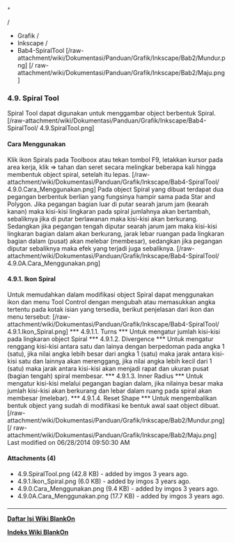 

    *









  /


  * Grafik  /
  * Inkscape  /
  * Bab4-SpiralTool
[/raw-attachment/wiki/Dokumentasi/Panduan/Grafik/Inkscape/Bab2/Mundur.png] [/
raw-attachment/wiki/Dokumentasi/Panduan/Grafik/Inkscape/Bab2/Maju.png]
### 4.9. Spiral Tool
Spiral Tool dapat digunakan untuk menggambar object berbentuk Spiral.
[/raw-attachment/wiki/Dokumentasi/Panduan/Grafik/Inkscape/Bab4-SpiralTool/
4.9.SpiralTool.png]
#### Cara Menggunakan
Klik ikon Spirals pada Toolboox atau tekan tombol F9, letakkan kursor pada area
kerja, klik => tahan dan seret secara melingkar beberapa kali hingga membentuk
object spiral, setelah itu lepas.
[/raw-attachment/wiki/Dokumentasi/Panduan/Grafik/Inkscape/Bab4-SpiralTool/
4.9.0.Cara_Menggunakan.png]
Pada object Spiral yang dibuat terdapat dua pegangan berbentuk berlian yang
fungsinya hampir sama pada Star and Polygon. Jika pegangan bagian luar di putar
searah jarum jam (kearah kanan) maka kisi-kisi lingkaran pada spiral jumlahnya
akan bertambah, sebaliknya jika di putar berlawanan maka kisi-kisi akan
berkurang.
Sedangkan jika pegangan tengah diputar searah jarum jam maka kisi-kisi
lingkaran bagian dalam akan berkurang, jarak lebar ruangan pada lingkaran
bagian dalam (pusat) akan melebar (membesar), sedangkan jika pegangan diputar
sebaliknya maka efek yang terjadi juga sebaliknya.
[/raw-attachment/wiki/Dokumentasi/Panduan/Grafik/Inkscape/Bab4-SpiralTool/
4.9.0A.Cara_Menggunakan.png]
#### 4.9.1. Ikon Spiral
Untuk memudahkan dalam modifikasi object Spiral dapat menggunakan ikon dan menu
Tool Control dengan mengubah atau memasukkan angka tertentu pada kotak isian
yang tersedia, berikut penjelasan dari ikon dan menu tersebut:
[/raw-attachment/wiki/Dokumentasi/Panduan/Grafik/Inkscape/Bab4-SpiralTool/
4.9.1.Ikon_Spiral.png]
*** 4.9.1.1. Turns ***
Untuk mengatur jumlah kisi-kisi pada lingkaran object Spiral
*** 4.9.1.2. Divergence ***
Untuk mengatur renggang kisi-kisi antara satu dan lainya dengan berpedoman pada
angka 1 (satu), jika nilai angka lebih besar dari angka 1 (satu) maka jarak
antara kisi-kisi satu dan lainnya akan merenggang, jika nilai angka lebih kecil
dari 1 (satu) maka jarak antara kisi-kisi akan menjadi rapat dan ukuran pusat
(bagian tengah) spiral membesar.
*** 4.9.1.3. Inner Radius ***
Untuk mengatur kisi-kisi melalui pegangan bagian dalam, jika nilainya besar
maka jumlah kisi-kisi akan berkurang dan lebar dalam ruang pada spiral akan
membesar (melebar).
*** 4.9.1.4. Reset Shape ***
Untuk mengembalikan bentuk object yang sudah di modifikasi ke bentuk awal saat
object dibuat.
[/raw-attachment/wiki/Dokumentasi/Panduan/Grafik/Inkscape/Bab2/Mundur.png] [/
raw-attachment/wiki/Dokumentasi/Panduan/Grafik/Inkscape/Bab2/Maju.png]
Last modified on 06/28/2014 09:50:30 AM
#### Attachments (4)
  * 4.9.SpiralTool.png​ (42.8 KB) - added by imgos 3 years ago.
  * 4.9.1.Ikon_Spiral.png​ (6.0 KB) - added by imgos 3 years ago.
  * 4.9.0.Cara_Menggunakan.png​ (9.4 KB) - added by imgos 3 years ago.
  * 4.9.0A.Cara_Menggunakan.png​ (17.7 KB) - added by imgos 3 years ago.
#### 
    
 
 
 
 
 
---
[**Daftar Isi Wiki BlankOn**](/DaftarIsi/README.md)
 
[**Indeks Wiki BlankOn**](/Indeks.md)
